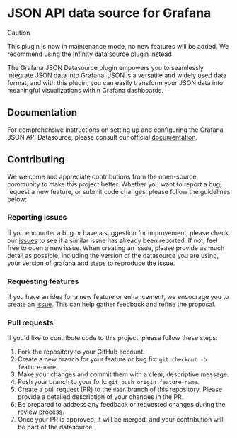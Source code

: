 # JSON API data source for Grafana

> [!CAUTION]
> This plugin is now in maintenance mode, no new features will be added. We recommend using the [Infinity data source plugin](https://grafana.com/grafana/plugins/yesoreyeram-infinity-datasource/) instead

The Grafana JSON Datasource plugin empowers you to seamlessly integrate JSON data into Grafana. JSON is a versatile and widely used data format, and with this plugin, you can easily transform your JSON data into meaningful visualizations within Grafana dashboards.

## Documentation

For comprehensive instructions on setting up and configuring the Grafana JSON API Datasource, please consult our official [documentation](https://grafana.com/docs/plugins/marcusolsson-json-datasource/latest/).

## Contributing

We welcome and appreciate contributions from the open-source community to make this project better. Whether you want to report a bug, request a new feature, or submit code changes, please follow the guidelines below:

### Reporting issues

If you encounter a bug or have a suggestion for improvement, please check our [issues](https://github.com/grafana/grafana-json-datasource/issues) to see if a similar issue has already been reported. If not, feel free to open a new issue. When creating an issue, please provide as much detail as possible, including the version of the datasource you are using, your version of grafana and steps to reproduce the issue.

### Requesting features

If you have an idea for a new feature or enhancement, we encourage you to create an [issue](https://github.com/grafana/grafana-json-datasource/issues). This can help gather feedback and refine the proposal.

### Pull requests

If you'd like to contribute code to this project, please follow these steps:

1. Fork the repository to your GitHub account.
2. Create a new branch for your feature or bug fix: `git checkout -b feature-name`.
3. Make your changes and commit them with a clear, descriptive message.
4. Push your branch to your fork: `git push origin feature-name`.
5. Create a pull request (PR) to the `main` branch of this repository. Please provide a detailed description of your changes in the PR.
6. Be prepared to address any feedback or requested changes during the review process.
7. Once your PR is approved, it will be merged, and your contribution will be part of the datasource.
